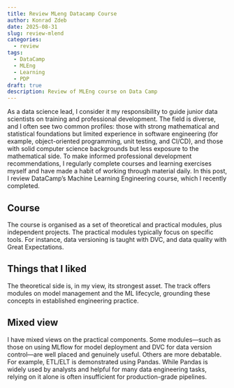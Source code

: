 ```yaml
---
title: Review MLeng Datacamp Course
author: Konrad Zdeb
date: 2025-08-31
slug: review-mlend
categories:
  - review
tags:
  - DataCamp
  - MLEng
  - Learning
  - PDP
draft: true
description: Review of MLEng course on Data Camp
---
```


As a data science lead, I consider it my responsibility to guide junior data scientists on training and professional development. The field is diverse, and I often see two common profiles: those with strong mathematical and statistical foundations but limited experience in software engineering (for example, object-oriented programming, unit testing, and CI/CD), and those with solid computer science backgrounds but less exposure to the mathematical side. To make informed professional development recommendations, I regularly complete courses and learning exercises myself and have made a habit of working through material daily. In this post, I review DataCamp’s Machine Learning Engineering course, which I recently completed.

## Course

The course is organised as a set of theoretical and practical modules, plus independent projects. The practical modules typically focus on specific tools. For instance, data versioning is taught with DVC, and data quality with Great Expectations.

## Things that I liked

The theoretical side is, in my view, its strongest asset. The track offers modules on model management and the ML lifecycle, grounding these concepts in established engineering practice.

## Mixed view

I have mixed views on the practical components. Some modules—such as those on using MLflow for model deployment and DVC for data version control—are well placed and genuinely useful. Others are more debatable. For example, ETL/ELT is demonstrated using Pandas. While Pandas is widely used by analysts and helpful for many data engineering tasks, relying on it alone is often insufficient for production-grade pipelines.
